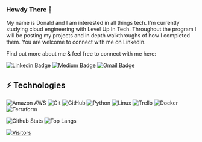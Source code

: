 ### Howdy There 👋

<!-- Introduce yourself and give a brief introduction about yourself here.  Also include what tech you're interested in and what you are currently learning -->

My name is Donald and I am interested in all things tech. I'm currently studying cloud engineering with Level Up In Tech. Throughout the program I will be posting my projects and in depth walkthroughs of how I completed them. You are welcome to connect with me on LinkedIn.

Find out more about me & feel free to connect with me here:

<!-- Replace the fields below with the information requested. Remember to remove the encapsulating <> characters. For spaces in names, use %20 (e.g. Broadus%20Palmer) -->

[![Linkedin Badge](https://img.shields.io/badge/-Donald%20Kish-blue?style=flat-square&logo=Linkedin&logoColor=white&link=https://www.linkedin.com/in/levelupwithbroadus/)](https://www.linkedin.com/in/donald-kish/)
[![Medium Badge](https://img.shields.io/badge/Donald%20Kish-12100E?style=flat-square&logo=medium&logoColor=white&link=https://medium.com/@donkish2)](https://medium.com/@donkish2)
[![Gmail Badge](https://img.shields.io/badge/-donkish17@gmail.com-c14438?style=flat-square&logo=Gmail&logoColor=white&link=mailto:donkish17@gmail.com)](mailto:donkish17@gmail.com)

## ⚡ Technologies

<!-- Check out the Badges folder for more badges -->

![Amazon AWS](https://img.shields.io/badge/Amazon%20AWS-232F3E?style=flat-square&logo=amazon-aws)
![Git](https://img.shields.io/badge/-Git-black?style=flat-square&logo=git)
![GitHub](https://img.shields.io/badge/-GitHub-181717?style=flat-square&logo=github)
![Python](https://img.shields.io/badge/-Python-black?style=flat-square&logo=Python)
![Linux](https://img.shields.io/badge/Linux-FCC624?style=flat-square&logo=linux&logoColor=black)
![Trello](https://img.shields.io/badge/Trello-%23026AA7.svg?style=flat-square&logo=Trello&logoColor=white)
![Docker](https://img.shields.io/badge/docker-%230db7ed.svg?style=for-the-badge&logo=docker&logoColor=white)
![Terraform](https://img.shields.io/badge/terraform-%235835CC.svg?style=for-the-badge&logo=terraform&logoColor=white)

<!-- Replace the fields below with the information requested. Remember to remove the encapsulating <> characters. -->

![Github Stats](https://github-readme-stats.vercel.app/api?username=LevelUpInTech&count_private=true&show_icons=true&include_all_commits=true)
![Top Langs](https://github-readme-stats.vercel.app/api/top-langs/?username=LevelUpInTech&hide=TeX&layout=compact)


[![Visitors](https://api.visitorbadge.io/api/visitors?path=LevelUpInTech%2FLevelUpInTech&label=VISITORS&countColor=%23263759)](https://visitorbadge.io/status?path=LevelUpInTech%2FLevelUpInTech)
